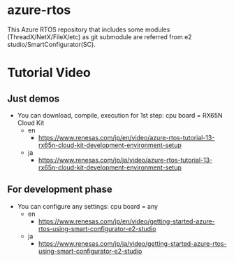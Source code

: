 # azure-rtos
This Azure RTOS repository that includes some modules (ThreadX/NetX/FileX/etc) as git submodule are referred from e2 studio/SmartConfigurator(SC).

# Tutorial Video
## Just demos
* You can download, compile, execution for 1st step: cpu board = RX65N Cloud Kit
  * en
    * https://www.renesas.com/jp/en/video/azure-rtos-tutorial-13-rx65n-cloud-kit-development-environment-setup
  * ja
    * https://www.renesas.com/jp/ja/video/azure-rtos-tutorial-13-rx65n-cloud-kit-development-environment-setup

## For development phase
* You can configure any settings: cpu board = any
  * en
    * https://www.renesas.com/jp/en/video/getting-started-azure-rtos-using-smart-configurator-e2-studio
  * ja
    * https://www.renesas.com/jp/ja/video/getting-started-azure-rtos-using-smart-configurator-e2-studio
